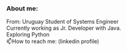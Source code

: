 ### About me: 
From: Uruguay
Student of Systems Engineer  
Currently working as Jr. Developer with Java.  
Exploring Python  
:mailbox:How to reach me: (linkedin profile)
